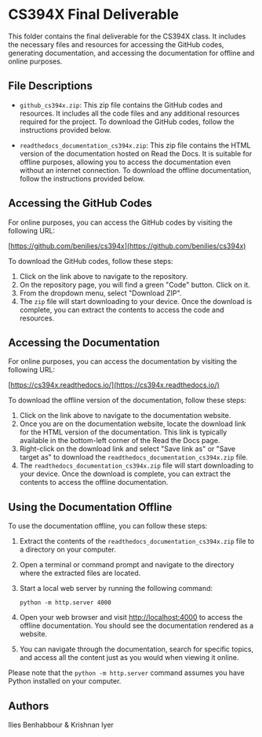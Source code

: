 # CS394X Final Deliverable

This folder contains the final deliverable for the CS394X class. It includes the necessary files and resources for accessing the GitHub codes, generating documentation, and accessing the documentation for offline and online purposes.

## File Descriptions

- `github_cs394x.zip`: This zip file contains the GitHub codes and resources. It includes all the code files and any additional resources required for the project. To download the GitHub codes, follow the instructions provided below.

- `readthedocs_documentation_cs394x.zip`: This zip file contains the HTML version of the documentation hosted on Read the Docs. It is suitable for offline purposes, allowing you to access the documentation even without an internet connection. To download the offline documentation, follow the instructions provided below.

## Accessing the GitHub Codes

For online purposes, you can access the GitHub codes by visiting the following URL:

[https://github.com/benilies/cs394x](https://github.com/benilies/cs394x)

To download the GitHub codes, follow these steps:

1. Click on the link above to navigate to the repository.
2. On the repository page, you will find a green "Code" button. Click on it.
3. From the dropdown menu, select "Download ZIP".
4. The `zip` file will start downloading to your device. Once the download is complete, you can extract the contents to access the code and resources.

## Accessing the Documentation

For online purposes, you can access the documentation by visiting the following URL:

[https://cs394x.readthedocs.io/](https://cs394x.readthedocs.io/)

To download the offline version of the documentation, follow these steps:

1. Click on the link above to navigate to the documentation website.
2. Once you are on the documentation website, locate the download link for the HTML version of the documentation. This link is typically available in the bottom-left corner of the Read the Docs page.
3. Right-click on the download link and select "Save link as" or "Save target as" to download the `readthedocs_documentation_cs394x.zip` file.
4. The `readthedocs_documentation_cs394x.zip` file will start downloading to your device. Once the download is complete, you can extract the contents to access the offline documentation.

## Using the Documentation Offline

To use the documentation offline, you can follow these steps:

1. Extract the contents of the `readthedocs_documentation_cs394x.zip` file to a directory on your computer.
2. Open a terminal or command prompt and navigate to the directory where the extracted files are located.
3. Start a local web server by running the following command:

    ```
    python -m http.server 4000
    ```

4. Open your web browser and visit [http://localhost:4000](http://localhost:4000) to access the offline documentation. You should see the documentation rendered as a website.
5. You can navigate through the documentation, search for specific topics, and access all the content just as you would when viewing it online.

Please note that the `python -m http.server` command assumes you have Python installed on your computer.

## Authors

Ilies Benhabbour & Krishnan Iyer
